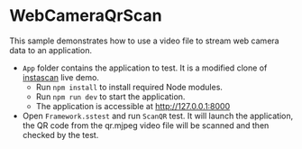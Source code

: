 # WebCameraQrScan

This sample demonstrates how to use a video file to stream web camera data to an application.

- `App` folder contains the application to test. It is a modified clone of [instascan](https://github.com/schmich/instascan) live demo. 
  - Run `npm install` to install required Node modules.
  - Run `npm run dev` to start the application.
  - The application is accessible at http://127.0.0.1:8000
- Open `Framework.sstest` and run `ScanQR` test. It will launch the application, the QR code from the qr.mjpeg video file will be scanned and then checked by the test.
  